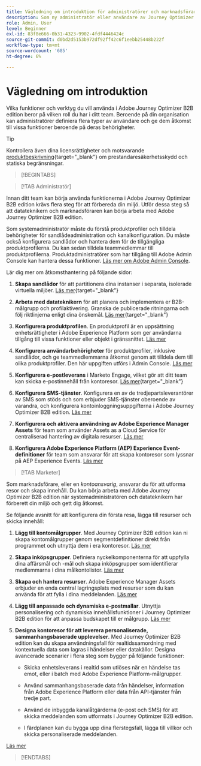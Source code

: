 ```yaml
---
title: Vägledning om introduktion för administratörer och marknadsförare
description: Som ny administratör eller användare av Journey Optimizer B2B-version får du lära dig mer om de viktigaste områdena i introduktionsprocessen.
role: Admin, User
level: Beginner
exl-id: 83f8e666-0b31-4323-9902-4fdf4446424c
source-git-commit: d0bd2d5153b972df92ff42c6f1eebb25448b222f
workflow-type: tm+mt
source-wordcount: '685'
ht-degree: 6%

---
```


# Vägledning om introduktion

Vilka funktioner och verktyg du vill använda i Adobe Journey Optimizer B2B edition beror på vilken roll du har i ditt team. Beroende på din organisation kan administratörer definiera flera typer av användare och ge dem åtkomst till vissa funktioner beroende på deras behörigheter.

>[!TIP]
>
>Kontrollera även dina licensrättigheter och motsvarande [produktbeskrivning](https://helpx.adobe.com/legal/product-descriptions/adobe-journey-optimizer-b2b.html){target="_blank"} om prestandaresäkerhetsskydd och statiska begränsningar.

>[!BEGINTABS]

>[!TAB Administratör]

Innan ditt team kan börja använda funktionerna i Adobe Journey Optimizer B2B edition krävs flera steg för att förbereda din miljö. Utför dessa steg så att datateknikern och marknadsföraren kan börja arbeta med Adobe Journey Optimizer B2B edition.

Som systemadministratör måste du förstå produktprofiler och tilldela behörigheter för sandlådeadministration och kanalkonfiguration. Du måste också konfigurera sandlådor och hantera dem för de tillgängliga produktprofilerna. Du kan sedan tilldela teammedlemmar till produktprofilerna. Produktadministratörer som har tillgång till Adobe Admin Console kan hantera dessa funktioner. [Läs mer om Adobe Admin Console](https://helpx.adobe.com/se/enterprise/using/admin-console.html).

Lär dig mer om åtkomsthantering på följande sidor:

1. **Skapa sandlådor** för att partitionera dina instanser i separata, isolerade virtuella miljöer. [Läs mer](https://experienceleague.adobe.com/en/docs/experience-platform/sandbox/home#understanding-sandboxes){target="_blank"}

1. **Arbeta med datateknikern** för att planera och implementera er B2B-målgrupp och profilaktivering. Granska de publicerade ritningarna och följ riktlinjerna enligt dina önskemål. [Läs mer](https://experienceleague.adobe.com/en/docs/blueprints-learn/architecture/b2b-activation/overview){target="_blank"}

1. **Konfigurera produktprofilen**. En produktprofil är en uppsättning enhetsrättigheter i Adobe Experience Platform som ger användarna tillgång till vissa funktioner eller objekt i gränssnittet. [Läs mer](../admin/user-management.md#create-the-marketo-engage-product-profile)

1. **Konfigurera användarbehörigheter** för produktprofiler, inklusive sandlådor, och ge teammedlemmarna åtkomst genom att tilldela dem till olika produktprofiler. Den här uppgiften utförs i Admin Console. [Läs mer](../admin/user-management.md#create-a-user-group)

1. **Konfigurera e-postleverans** i Marketo Engage, vilket gör att ditt team kan skicka e-postinnehåll från kontoresor. [Läs mer](https://experienceleague.adobe.com/en/docs/marketo/using/getting-started/initial-setup/setup-steps#ensure-email-deliverability){target="_blank"}

1. **Konfigurera SMS-tjänster**. Konfigurera en av de tredjepartsleverantörer av SMS som stöds och som erbjuder SMS-tjänster oberoende av varandra, och konfigurera kontoinloggningsuppgifterna i Adobe Journey Optimizer B2B edition. [Läs mer](../admin/configure-channels-sms.md)

1. **Konfigurera och aktivera användning av Adobe Experience Manager Assets** för team som använder Assets as a Cloud Service för centraliserad hantering av digitala resurser. [Läs mer](../admin/configure-aem-repositories.md)

1. **Konfigurera Adobe Experience Platform (AEP) Experience Event-definitioner** för team som ansvarar för att skapa kontoresor som lyssnar på AEP Experience Events. [Läs mer](../admin/configure-aep-events.md)

>[!TAB Marketer]

Som marknadsförare, eller en _kontoansvarig_, ansvarar du för att utforma resor och skapa innehåll. Du kan börja arbeta med Adobe Journey Optimizer B2B edition när systemadministratören och datateknikern har förberett din miljö och gett dig åtkomst.

Se följande avsnitt för att konfigurera din första resa, lägga till resurser och skicka innehåll:

1. **Lägg till kontomålgrupper**. Med Journey Optimizer B2B edition kan ni skapa kontomålgrupper genom segmentdefinitioner direkt från programmet och utnyttja dem i era kontoresor. [Läs mer](../audiences/account-audience-overview.md)

1. **Skapa inköpsgrupper**. Definiera nyckelkomponenterna för att uppfylla dina affärsmål och -mål och skapa inköpsgrupper som identifierar medlemmarna i dina målkontolistor. [Läs mer](../buying-groups/buying-groups-overview.md)

1. **Skapa och hantera resurser**. Adobe Experience Manager Assets erbjuder en enda central lagringsplats med resurser som du kan använda för att fylla i dina meddelanden. [Läs mer](../content/assets-overview.md)

1. **Lägg till anpassade och dynamiska e-postmallar**. Utnyttja personalisering och dynamiska innehållsfunktioner i Journey Optimizer B2B edition för att anpassa budskapet till er målgrupp. [Läs mer](../content/email-templates.md)

1. **Designa kontoresor för att leverera personaliserade, sammanhangsbaserade upplevelser**. Med Journey Optimizer B2B edition kan du skapa användningsfall för realtidssamordning med kontextuella data som lagras i händelser eller datakällor. Designa avancerade scenarier i flera steg som bygger på följande funktioner:

   * Skicka enhetsleverans i realtid som utlöses när en händelse tas emot, eller i batch med Adobe Experience Platform-målgrupper.

   * Använd sammanhangsbaserade data från händelser, information från Adobe Experience Platform eller data från API-tjänster från tredje part.

   * Använd de inbyggda kanalåtgärderna (e-post och SMS) för att skicka meddelanden som utformats i Journey Optimizer B2B edition.

   * I färdplanen kan du bygga upp dina flerstegsfall, lägga till villkor och skicka personaliserade meddelanden.

[Läs mer](../journeys/journey-overview.md)

>[!ENDTABS]
